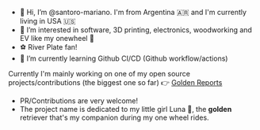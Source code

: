 - 👋 Hi, I’m @santoro-mariano. I'm from Argentina 🇦🇷 and I'm currently living in USA 🇺🇸
- 👀 I’m interested in software, 3D printing, electronics, woodworking and EV like my onewheel 🤙	
- ⚽ River Plate fan!
- 🌱 I’m currently learning Github CI/CD (Github workflow/actions)

Currently I'm mainly working on one of my open source projects/contributions (the biggest one so far) 👉 [Golden Reports](https://goldenreports.dev/)
- PR/Contributions are very welcome!
- The project name is dedicated to my little girl Luna 🐶, the **golden** retriever that's my companion during my one wheel rides.

<!---
santoro-mariano/santoro-mariano is a ✨ special ✨ repository because its `README.md` (this file) appears on your GitHub profile.
You can click the Preview link to take a look at your changes.
--->
